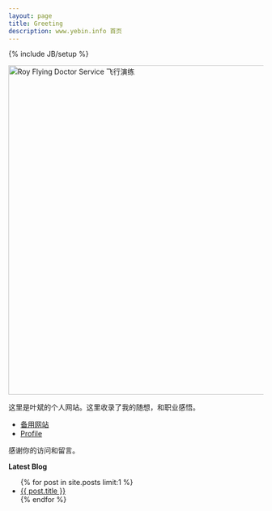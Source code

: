 ```yaml
---
layout: page
title: Greeting
description: www.yebin.info 首页
---
```

{% include JB/setup %}

<img src="http://yebin-wordpress.stor.sinaapp.com/uploads/2012/06/rfds.jpg" style="width:650px;float:center" alt="Roy Flying Doctor Service 飞行演练"></a>

这里是叶斌的个人网站。这里收录了我的随想，和职业感悟。

* [备用网站](http://calepin.yebin.info)
* [Profile](https://plus.google.com/u/0/111730946330475204627/about)

感谢你的访问和留言。


**Latest Blog**
<ul class="posts">
  {% for post in site.posts limit:1 %}
    <li><a href="{{ BASE_PATH }}{{ post.url }}">{{ post.title }}</a></li>
  {% endfor %}
</ul>
